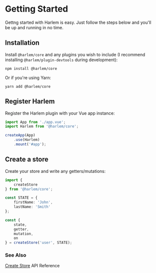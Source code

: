# Getting Started

Gettng started with Harlem is easy. Just follow the steps below and you'll be up and running in no time.

## Installation

Install `@harlem/core` and any plugins you wish to include (I recommend installing `@harlem/plugin-devtools` during development):
```
npm install @harlem/core
```
Or if you're using Yarn:
```
yarn add @harlem/core
```

## Register Harlem

Register the Harlem plugin with your Vue app instance:
```typescript
import App from './app.vue';
import Harlem from '@harlem/core';

createApp(App)
    .use(Harlem)
    .mount('#app');
```

## Create a store

Create your store and write any getters/mutations:
```typescript
import {
    createStore
} from '@harlem/core';

const STATE = {
    firstName: 'John',
    lastName: 'Smith'
};

const {
    state,
    getter,
    mutation,
    on
} = createStore('user', STATE);
```

### See Also

[Create Store](/api-reference/#createStore) API Reference